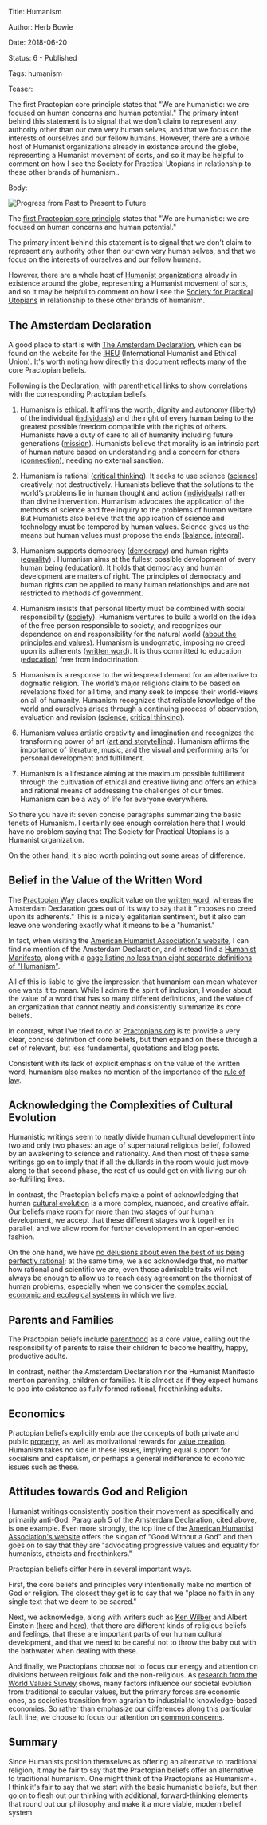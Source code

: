 Title: Humanism

Author: Herb Bowie

Date: 2018-06-20

Status: 6 - Published

Tags:   humanism

Teaser: 
 
The first Practopian core principle states that "We are humanistic: we are focused on human concerns and human potential." The primary intent behind this statement is to signal that we don't claim to represent any authority other than our own very human selves, and that we focus on the interests of ourselves and our fellow humans. However, there are a whole host of Humanist organizations already in existence around the globe, representing a Humanist movement of sorts, and so it may be helpful to comment on how I see the Society for Practical Utopians in relationship to these other brands of humanism.. 

Body:

<p><img src="../../images/ppf-progress.jpg" alt="Progress from Past to Present to Future" title="Progress from Past to Present to Future" /></p>

The [first Practopian core principle][humanism] states that "We are humanistic: we are focused on human concerns and human potential."

The primary intent behind this statement is to signal that we don't claim to represent any authority other than our own very human selves, and that we focus on the interests of ourselves and our fellow humans. 

However, there are a whole host of [Humanist organizations][orgs] already in existence around the globe, representing a Humanist movement of sorts, and so it may be helpful to comment on how I see the [Society for Practical Utopians][practopians] in relationship to these other brands of humanism. 

## The Amsterdam Declaration

A good place to start is with [The Amsterdam Declaration][amsterdam], which can be found on the website for the [IHEU][] (International Humanist and Ethical Union). It's worth noting how directly this document reflects many of the core Practopian beliefs. 

Following is the Declaration, with parenthetical links to show correlations with the corresponding Practopian beliefs. 

1. Humanism is ethical. It affirms the worth, dignity and autonomy ([liberty][]) of the individual ([individuals][]) and the right of every human being to the greatest possible freedom compatible with the rights of others. Humanists have a duty of care to all of humanity including future generations ([mission][]). Humanists believe that morality is an intrinsic part of human nature based on understanding and a concern for others ([connection][]), needing no external sanction.

2. Humanism is rational ([critical thinking][]). It seeks to use science ([science]) creatively, not destructively. Humanists believe that the solutions to the world’s problems lie in human thought and action ([individuals][]) rather than divine intervention. Humanism advocates the application of the methods of science and free inquiry to the problems of human welfare. But Humanists also believe that the application of science and technology must be tempered by human values. Science gives us the means but human values must propose the ends ([balance][], [integral][]).

3. Humanism supports democracy ([democracy][]) and human rights ([equality][]) . Humanism aims at the fullest possible development of every human being ([education][]). It holds that democracy and human development are matters of right. The principles of democracy and human rights can be applied to many human relationships and are not restricted to methods of government.

4. Humanism insists that personal liberty must be combined with social responsibility ([society][]). Humanism ventures to build a world on the idea of the free person responsible to society, and recognizes our dependence on and responsibility for the natural world ([about the principles and values][about]). Humanism is undogmatic, imposing no creed upon its adherents ([written word][]). It is thus committed to education ([education][]) free from indoctrination.

5. Humanism is a response to the widespread demand for an alternative to dogmatic religion. The world’s major religions claim to be based on revelations fixed for all time, and many seek to impose their world-views on all of humanity. Humanism recognizes that reliable knowledge of the world and ourselves arises through a continuing process of observation, evaluation and revision ([science][], [critical thinking][]).

6. Humanism values artistic creativity and imagination and recognizes the transforming power of art ([art and storytelling][art]). Humanism affirms the importance of literature, music, and the visual and performing arts for personal development and fulfillment.

7. Humanism is a lifestance aiming at the maximum possible fulfillment through the cultivation of ethical and creative living and offers an ethical and rational means of addressing the challenges of our times. Humanism can be a way of life for everyone everywhere.

So there you have it: seven concise paragraphs summarizing the basic tenets of Humanism. I certainly see enough correlation here that I would have no problem saying that The Society for Practical Utopians is a Humanist organization. 

On the other hand, it's also worth pointing out some areas of difference. 

## Belief in the Value of the Written Word

The [Practopian Way][way] places explicit value on the [written word][], whereas the Amsterdam Declaration goes out of its way to say that it "imposes no creed upon its adherents." This is a nicely egalitarian sentiment, but it also can leave one wondering exactly what it means to be a "humanist." 

In fact, when visiting the [American Humanist Association's website][aha], I can find no mention of the Amsterdam Declaration, and instead find a [Humanist Manifesto][manifesto], along with a [page listing no less than eight separate definitions of "Humanism"][defs]. 

All of this is liable to give the impression that humanism can mean whatever one wants it to mean. While I admire the spirit of inclusion, I wonder about the value of a word that has so many different definitions, and the value of an organization that cannot neatly and consistently summarize its core beliefs. 

In contrast, what I've tried to do at [Practopians.org][practopians] is to provide a very clear, concise definition of core beliefs, but then expand on these through a set of relevant, but less fundamental, quotations and blog posts.

Consistent with its lack of explicit emphasis on the value of the written word, humanism also makes no mention of the importance of the  [rule of law][law]. 

## Acknowledging the Complexities of Cultural Evolution

Humanistic writings seem to neatly divide human cultural development into two and only two phases: an age of supernatural religious belief, followed by an awakening to science and rationality. And then most of these same writings go on to imply that if all the dullards in the room would just move along to that second phase, the rest of us could get on with living our oh-so-fulfilling lives. 

In contrast, the Practopian beliefs make a point of acknowledging that human [cultural evolution][cultevo] is a more complex, nuanced, and creative affair. Our beliefs make room for [more than two stages][devlevels] of our human development, we accept that these different stages work together in parallel, and we allow room for further development in an open-ended fashion. 

On the one hand, we have [no delusions about even the best of us being perfectly rational][imperfection]; at the same time, we also acknowledge that, no matter how rational and scientific we are, even those admirable traits will not always be enough to allow us to reach easy agreement on the thorniest of human problems, especially when we consider the [complex social, economic and ecological systems][systems] in which we live. 

## Parents and Families

The Practopian beliefs include [parenthood][] as a core value, calling out the responsibility of parents to raise their children to become healthy, happy, productive adults. 

In contrast, neither the Amsterdam Declaration nor the Humanist Manifesto mention parenting, children or families. It is almost as if they expect humans to pop into existence as fully formed rational, freethinking adults. 

## Economics

Practopian beliefs explicitly embrace the concepts of both private and public [property][], as well as motivational rewards for [value creation][value]. Humanism takes no side in these issues, implying equal support for socialism and capitalism, or perhaps a general indifference to economic issues such as these. 

## Attitudes towards God and Religion

Humanist writings consistently position their movement as specifically and primarily anti-God. Paragraph 5 of the Amsterdam Declaration, cited above, is one example. Even more strongly, the top line of the [American Humanist Association's website][aha] offers the slogan of "Good Without a God" and then goes on to say that they are "advocating progressive values and equality for humanists, atheists and freethinkers." 

Practopian beliefs differ here in several important ways. 

First, the core beliefs and principles very intentionally make no mention of God or religion. The closest they get is to say that we "place no faith in any single text that we deem to be sacred."

Next, we acknowledge, along with writers such as [Ken Wilber][wilber] and Albert Einstein ([here][einstein1] and [here][einstein2]), that there are different kinds of religious beliefs and feelings, that these are important parts of our human cultural development, and that we need to be careful not to throw the baby out with the bathwater when dealing with these.    

And finally, we Practopians choose not to focus our energy and attention on divisions between religious folk and the non-religious. As [research from the World Values Survey][wvs] shows, many factors influence our societal evolution from traditional to secular values, but the primary forces are economic ones, as societies transition from agrarian to industrial to knowledge-based economies. So rather than emphasize our differences along this particular fault line, we choose to focus our attention on [common concerns][issues]. 

## Summary

Since Humanists position themselves as offering an alternative to traditional religion, it may be fair to say that the Practopian beliefs offer an alternative to traditional humanism.  One might think of the Practopians as Humanism+. I think it's fair to say that we start with the basic humanistic beliefs, but then go on to flesh out our thinking with additional, forward-thinking elements that round out our philosophy and make it a more viable, modern belief system. 

[about]: https://www.practopians.org/core/about-the-principles-and-values.html

[aha]: https://americanhumanist.org

[amsterdam]: https://iheu.org/humanism/the-amsterdam-declaration/

[art]: https://www.practopians.org/tags/art.html

[balance]: https://www.practopians.org/tags/balance.html

[connection]: https://www.practopians.org/tags/connection.html

[critical thinking]: https://www.practopians.org/tags/critical-thinking.html

[cultevo]: https://www.practopians.org/tags/cultural-evolution.html

[defs]: https://americanhumanist.org/what-is-humanism/definition-of-humanism/

[democracy]: https://www.practopians.org/tags/democracy.html

[devlevels]: https://www.practopians.org/blog/hbowie/developmental-levels-as-evolving-social-structures.html

[diversity]: https://www.practopians.org/tags/diversity.html

[education]: https://www.practopians.org/tags/education.html

[einstein1]: https://www.practopians.org/quotes/moral-religion.html

[einstein2]: https://www.practopians.org/quotes/this-highest-kind-of-religious-feeling.html

[equality]: https://www.practopians.org/tags/equality.html

[humanism]: https://www.practopians.org/tags/humanism.html

[iheu]: https://iheu.org

[imperfection]: https://www.practopians.org/tags/imperfection.html

[individuals]: https://www.practopians.org/tags/individuals.html

[integral]: https://www.practopians.org/tags/integral.html

[issues]: https://www.practopians.org/issues/index.html

[law]: https://www.practopians.org/tags/rule-of-law.html

[liberty]: https://www.practopians.org/tags/liberty.html

[manifesto]: https://americanhumanist.org/what-is-humanism/manifesto3/

[mission]: https://www.practopians.org/core/mission.html

[orgs]: https://iheu.org/membership/our-members/

[parenthood]: https://www.practopians.org/tags/parenthood.html

[practopians]: https://www.practopians.org

[property]: https://www.practopians.org/tags/property.html

[science]: https://www.practopians.org/tags/science.html

[society]: https://www.practopians.org/tags/society.html

[systems]: https://www.practopians.org/tags/systemic.html

[value]: https://www.practopians.org/tags/value-creation.html

[way]: https://www.practopians.org/way/abridged-way.html

[wilber]: https://www.practopians.org/quotes/an-integral-god.html

[wvs]: http://www.worldvaluessurvey.org/WVSContents.jsp

[written word]: https://www.practopians.org/tags/written-word.html
